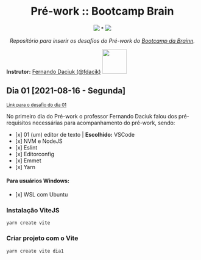 <h1 align="center">Pré-work :: Bootcamp Brain</h1>
<p align="center"><img src="https://img.shields.io/badge/In%C3%ADcio-16Ago21/Seg-blue"/> * <img src="https://img.shields.io/badge/T%C3%A9rmino-21Ago21/Sex-red"/></p>
<p align="center"><em>Repositório para inserir os desafios do Pré-work do <a href="https://b-academy.brainn.co/">Bootcamp da Brainn</a>.</em></p>

<p>
  <strong>Instrutor:</strong> <a href="https://github.com/fdaciuk">Fernando Daciuk (@fdacik)</a>
  <img src="https://emojipedia-us.s3.amazonaws.com/source/skype/289/ninja_1f977.png" height="64"/>
</p>

<h2>Dia 01 [2021-08-16 - Segunda]</h2>
<p><small><a href="https://github.com/brainnco/desafios-pre-work-b-academy/tree/main/dia1">Link para o desafio do dia 01</a></small></p>
<p>No primeiro dia do Pré-work o professor Fernando Daciuk falou dos pré-requisitos necessárias para acompanhamento do pré-work, sendo:</p>
<ul>
  <li>[x] 01 (um) editor de texto | <strong>Escolhido:</strong> VSCode </li>
  <li>[x] NVM e NodeJS</li>
  <li>[x] Eslint</li>
  <li>[x] Editorconfig</li>
  <li>[x] Emmet</li>
  <li>[x] Yarn</li>  
</ul>
<h4>Para usuários Windows:</h4>
<ul>
  <li>[x] WSL com Ubuntu</li>
</ul>
<h3>Instalação ViteJS</h3>

```
yarn create vite
```

### Criar projeto com o Vite

```
yarn create vite dia1
```
